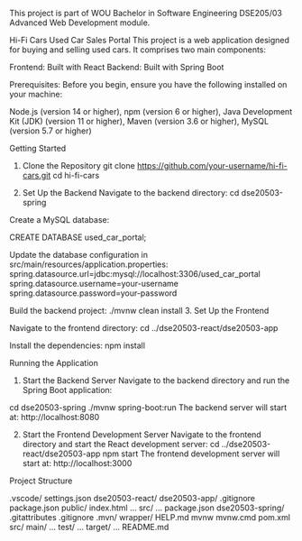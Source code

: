 This project is part of WOU Bachelor in Software Engineering DSE205/03 Advanced Web Development module.

Hi-Fi Cars Used Car Sales Portal
This project is a web application designed for buying and selling used cars. It comprises two main components:

Frontend: Built with React
Backend: Built with Spring Boot

Prerequisites:
Before you begin, ensure you have the following installed on your machine:

Node.js (version 14 or higher),
npm (version 6 or higher),
Java Development Kit (JDK) (version 11 or higher),
Maven (version 3.6 or higher),
MySQL (version 5.7 or higher)

Getting Started

1. Clone the Repository
git clone https://github.com/your-username/hi-fi-cars.git
cd hi-fi-cars

2. Set Up the Backend
Navigate to the backend directory:
cd dse20503-spring

Create a MySQL database:

CREATE DATABASE used_car_portal;

Update the database configuration in src/main/resources/application.properties:
spring.datasource.url=jdbc:mysql://localhost:3306/used_car_portal
spring.datasource.username=your-username
spring.datasource.password=your-password

Build the backend project:
./mvnw clean install
3. Set Up the Frontend

Navigate to the frontend directory:
cd ../dse20503-react/dse20503-app

Install the dependencies:
npm install

Running the Application

1. Start the Backend Server
Navigate to the backend directory and run the Spring Boot application:

cd dse20503-spring
./mvnw spring-boot:run
The backend server will start at: http://localhost:8080

2. Start the Frontend Development Server
Navigate to the frontend directory and start the React development server:
cd ../dse20503-react/dse20503-app
npm start
The frontend development server will start at: http://localhost:3000

Project Structure

.vscode/
    settings.json
dse20503-react/
    dse20503-app/
        .gitignore
        package.json
        public/
            index.html
            ...
        src/
            ...
    package.json
dse20503-spring/
    .gitattributes
    .gitignore
    .mvn/
        wrapper/
    HELP.md
    mvnw
    mvnw.cmd
    pom.xml
    src/
        main/
            ...
        test/
            ...
    target/
        ...
README.md
